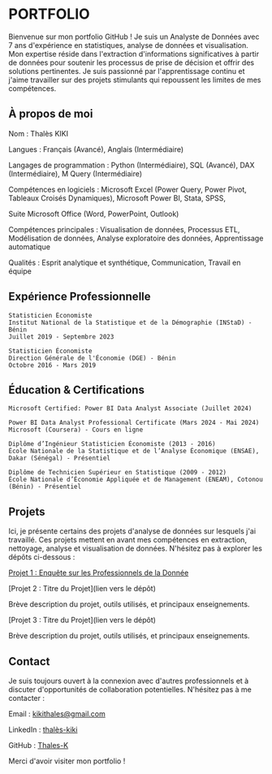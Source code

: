 # PORTFOLIO
Bienvenue sur mon portfolio GitHub ! Je suis un Analyste de Données avec 7 ans d'expérience en statistiques, analyse de données et visualisation. Mon expertise réside dans l'extraction d'informations significatives à partir de données pour soutenir les processus de prise de décision et offrir des solutions pertinentes. Je suis passionné par l'apprentissage continu et j'aime travailler sur des projets stimulants qui repoussent les limites de mes compétences.

## À propos de moi

Nom : Thalès KIKI

Langues : Français (Avancé), Anglais (Intermédiaire)

Langages de programmation : Python (Intermédiaire), SQL (Avancé), DAX (Intermédiaire), M Query (Intermédiaire)

Compétences en logiciels : Microsoft Excel (Power Query, Power Pivot, Tableaux Croisés Dynamiques), Microsoft Power BI, Stata, SPSS, 

Suite Microsoft Office (Word, PowerPoint, Outlook)

Compétences principales : Visualisation de données, Processus ETL, Modélisation de données, Analyse exploratoire des données, Apprentissage automatique

Qualités : Esprit analytique et synthétique, Communication, Travail en équipe


## Expérience Professionnelle

    Statisticien Économiste 
    Institut National de la Statistique et de la Démographie (INStaD) - Bénin
    Juillet 2019 - Septembre 2023

    Statisticien Économiste 
    Direction Générale de l'Économie (DGE) - Bénin
    Octobre 2016 - Mars 2019



## Éducation & Certifications
    
    Microsoft Certified: Power BI Data Analyst Associate (Juillet 2024) 
   
    Power BI Data Analyst Professional Certificate (Mars 2024 - Mai 2024)
    Microsoft (Coursera) - Cours en ligne

    Diplôme d’Ingénieur Statisticien Économiste (2013 - 2016)
    École Nationale de la Statistique et de l’Analyse Économique (ENSAE), Dakar (Sénégal) - Présentiel
    
    Diplôme de Technicien Supérieur en Statistique (2009 - 2012)
    École Nationale d’Économie Appliquée et de Management (ENEAM), Cotonou (Bénin) - Présentiel


## Projets

Ici, je présente certains des projets d'analyse de données sur lesquels j'ai travaillé. Ces projets mettent en avant mes compétences en extraction, nettoyage, analyse et visualisation de données. N'hésitez pas à explorer les dépôts ci-dessous :

[Projet 1 : Enquête sur les Professionnels de la Donnée](https://github.com/Thales-K/PORTFOLIO/blob/main/assets/Rapport/PROJET%20-%20LES%20PROFESSIONNELS%20DE%20LA%20DONNEE.pbix)


[Projet 2 : Titre du Projet](lien vers le dépôt)

Brève description du projet, outils utilisés, et principaux enseignements.


[Projet 3 : Titre du Projet](lien vers le dépôt)

Brève description du projet, outils utilisés, et principaux enseignements.


## Contact

Je suis toujours ouvert à la connexion avec d'autres professionnels et à discuter d'opportunités de collaboration potentielles. N'hésitez pas à me contacter :

  Email : kikithales@gmail.com
  
  LinkedIn : [thalès-kiki](https://www.linkedin.com/in/thal%C3%A8s-kiki/)
  
  GitHub : [Thales-K](https://github.com/Thales-K)

Merci d'avoir visiter mon portfolio !
